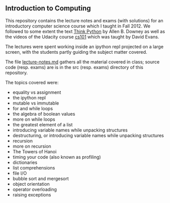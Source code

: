 
## Introduction to Computing

This repository contains the lecture notes and exams (with solutions) for an introductory computer science course which I taught in Fall 2012. We followed to some extent the text [Think Python](http://www.greenteapress.com/thinkpython/) by Allen B. Downey as well as the videos of the Udacity course [cs101](https://www.udacity.com/wiki/cs101) which was taught by David Evans.

The lectures were spent working inside an ipython repl projected on a large screen, with the students partly guiding the subject matter covered.

The file [lecture-notes.md](https://github.com/sshastry/intro-to-computing-103/blob/master/lecture-notes.md) gathers all the material covered in class; source code (resp. exams) are is in the src (resp. exams) directory of this repository.

The topics covered were:

* equality vs assignment
* the ipython repl
* mutable vs immutable
* for and while loops
* the algebra of boolean values
* more on while loops
* the greatest element of a list
* introducing variable names while unpacking structures
* destructuring, or introducing variable names while unpacking structures
* recursion
* more on recursion
* The Towers of Hanoi
* timing your code (also known as profiling)
* dictionaries
* list comprehensions
* file I/O
* bubble sort and mergesort
* object orientation
* operator overloading
* raising exceptions

